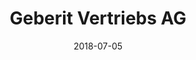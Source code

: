 ---
title:          "Geberit Vertriebs AG"
date:           "2018-07-05"
draft:          false
robotsExclude:  true
---